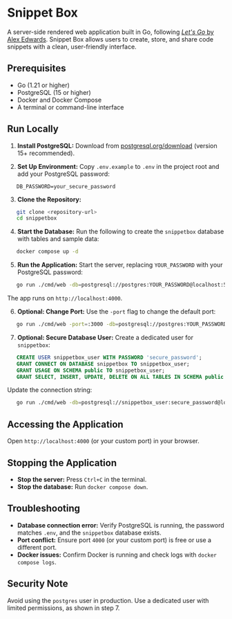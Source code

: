 # Snippet Box

A server-side rendered web application built in Go, following [*Let's Go* by Alex Edwards](https://lets-go.alexedwards.net/). Snippet Box allows users to create, store, and share code snippets with a clean, user-friendly interface.

## Prerequisites

* Go (1.21 or higher)
* PostgreSQL (15 or higher)
* Docker and Docker Compose
* A terminal or command-line interface

## Run Locally

1. **Install PostgreSQL:** Download from [postgresql.org/download](https://postgresql.org/download) (version 15+ recommended).

2. **Set Up Environment:** Copy `.env.example` to `.env` in the project root and add your PostgreSQL password:
```
   DB_PASSWORD=your_secure_password
```

3. **Clone the Repository:**
```bash
   git clone <repository-url>
   cd snippetbox
```

4. **Start the Database:** Run the following to create the `snippetbox` database with tables and sample data:
```bash
   docker compose up -d
```

5. **Run the Application:** Start the server, replacing `YOUR_PASSWORD` with your PostgreSQL password:
```bash
   go run ./cmd/web -db=postgresql://postgres:YOUR_PASSWORD@localhost:5432/snippetbox
```

   The app runs on `http://localhost:4000`.

6. **Optional: Change Port:** Use the `-port` flag to change the default port:
```bash
   go run ./cmd/web -port=:3000 -db=postgresql://postgres:YOUR_PASSWORD@localhost:5432/snippetbox
```

7. **Optional: Secure Database User:** Create a dedicated user for `snippetbox`:
```sql
   CREATE USER snippetbox_user WITH PASSWORD 'secure_password';
   GRANT CONNECT ON DATABASE snippetbox TO snippetbox_user;
   GRANT USAGE ON SCHEMA public TO snippetbox_user;
   GRANT SELECT, INSERT, UPDATE, DELETE ON ALL TABLES IN SCHEMA public TO snippetbox_user;
```

   Update the connection string:
```bash
   go run ./cmd/web -db=postgresql://snippetbox_user:secure_password@localhost:5432/snippetbox
```

## Accessing the Application

Open `http://localhost:4000` (or your custom port) in your browser.

## Stopping the Application

* **Stop the server:** Press `Ctrl+C` in the terminal.
* **Stop the database:** Run `docker compose down`.

## Troubleshooting

* **Database connection error:** Verify PostgreSQL is running, the password matches `.env`, and the `snippetbox` database exists.
* **Port conflict:** Ensure port `4000` (or your custom port) is free or use a different port.
* **Docker issues:** Confirm Docker is running and check logs with `docker compose logs`.

## Security Note

Avoid using the `postgres` user in production. Use a dedicated user with limited permissions, as shown in step 7.
